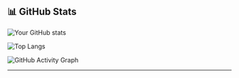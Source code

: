 ## 📊 GitHub Stats

![Your GitHub stats](https://github-readme-stats.vercel.app/api?username=sajjalf23&show_icons=true&theme=radical)  

![Top Langs](https://github-readme-stats.vercel.app/api/top-langs/?username=sajjalf23&layout=compact&theme=radical)  

![GitHub Activity Graph](https://github-readme-activity-graph.vercel.app/graph?username=sajjalf23&theme=tokyo-night)

-----------


